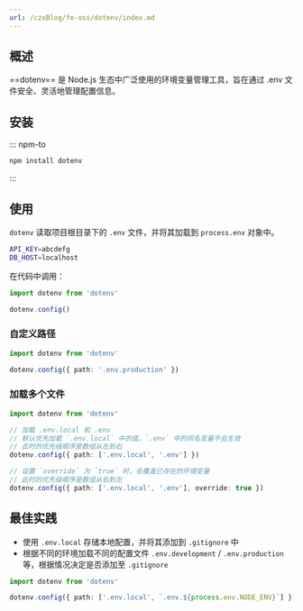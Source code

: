 ```yaml
---
url: /czxBlog/fe-oss/dotenv/index.md
---
```

## 概述

\==dotenv== 是 Node.js 生态中广泛使用的环境变量管理工具，旨在通过 .env 文件安全、灵活地管理配置信息。

## 安装

::: npm-to

```sh
npm install dotenv
```

:::

## 使用

`dotenv` 读取项目根目录下的 `.env` 文件，并将其加载到 `process.env` 对象中。

```sh title=".env"
API_KEY=abcdefg
DB_HOST=localhost
```

在代码中调用：

```ts title="index.ts"
import dotenv from 'dotenv'

dotenv.config()
```

### 自定义路径

```ts title="index.ts"
import dotenv from 'dotenv'

dotenv.config({ path: '.env.production' })
```

### 加载多个文件

```ts title="index.ts"
import dotenv from 'dotenv'

// 加载 .env.local 和 .env
// 默认优先加载 `.env.local` 中的值，`.env` 中的同名变量不会生效
// 此时的优先级顺序是数组从左到右
dotenv.config({ path: ['.env.local', '.env'] })

// 设置 `override` 为 `true` 时，会覆盖已存在的环境变量
// 此时的优先级顺序是数组从右到左
dotenv.config({ path: ['.env.local', '.env'], override: true })
```

## 最佳实践

* 使用 `.env.local` 存储本地配置，并将其添加到 `.gitignore` 中
* 根据不同的环境加载不同的配置文件 `.env.development` / `.env.production` 等，根据情况决定是否添加至 `.gitignore`

```ts
import dotenv from 'dotenv'

dotenv.config({ path: ['.env.local', `.env.${process.env.NODE_ENV}`] })
```
